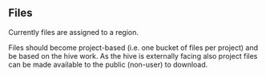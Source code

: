 ## Files

Currently files are assigned to a region.

Files should become project-based (i.e. one bucket of files per project) and be based on the hive work. As the hive is externally facing also project files can be made available to the public (non-user) to download.
